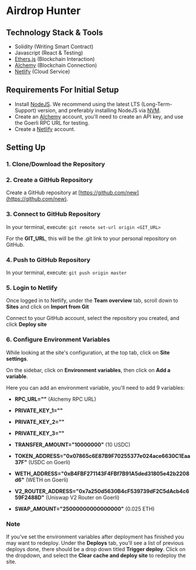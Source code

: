 # Airdrop Hunter

## Technology Stack & Tools

- Solidity (Writing Smart Contract)
- Javascript (React & Testing)
- [Ethers.js](https://docs.ethers.io/v5/) (Blockchain Interaction)
- [Alchemy](https://www.alchemy.com/) (Blockchain Connection)
- [Netlify](https://www.netlify.com/) (Cloud Service)

## Requirements For Initial Setup
- Install [NodeJS](https://nodejs.org/en/). We recommend using the latest LTS (Long-Term-Support) version, and preferably installing NodeJS via [NVM](https://github.com/nvm-sh/nvm#intro).
- Create an [Alchemy](https://www.alchemy.com/) account, you'll need to create an API key, and use the Goerli RPC URL for testing.
- Create a [Netlify](https://www.netlify.com/) account.

## Setting Up
### 1. Clone/Download the Repository

### 2. Create a GitHub Repository
Create a GitHub repository at [https://github.com/new](https://github.com/new).

### 3. Connect to GitHub Repository
In your terminal, execute:
`git remote set-url origin <GIT_URL>`

For the **GIT_URL**, this will be the .git link to your personal repository on GitHub.

### 4. Push to GitHub Repository
In your terminal, execute:
`git push origin master`

### 5. Login to Netlify
Once logged in to Netlify, under the **Team overview** tab, scroll down to **Sites** and click on **Import from Git**

Connect to your GitHub account, select the repository you created, and click **Deploy site**

### 6. Configure Environment Variables
While looking at the site's configuration, at the top tab, click on **Site settings**.

On the sidebar, click on **Environment variables**, then click on **Add a variable**.

Here you can add an environment variable, you'll need to add 9 variables:

- **RPC_URL=""** (Alchemy RPC URL)

- **PRIVATE_KEY_1=""**
- **PRIVATE_KEY_2=""**
- **PRIVATE_KEY_3=""**
- **TRANSFER_AMOUNT="10000000"** (10 USDC)

- **TOKEN_ADDRESS="0x07865c6E87B9F70255377e024ace6630C1Eaa37F"** (USDC on Goerli)
- **WETH_ADDRESS="0xB4FBF271143F4FBf7B91A5ded31805e42b2208d6"** (WETH on Goerli)

- **V2_ROUTER_ADDRESS="0x7a250d5630B4cF539739dF2C5dAcb4c659F2488D"** (Uniswap V2 Router on Goerli)
- **SWAP_AMOUNT="25000000000000000"** (0.025 ETH)

### Note
If you've set the environment variables after deployment has finished you may want to redeploy. Under the **Deploys** tab, you'll see a list of previous deploys done, there should be a drop down titled **Trigger deploy**. Click on the dropdown, and select the **Clear cache and deploy site** to redeploy the site.